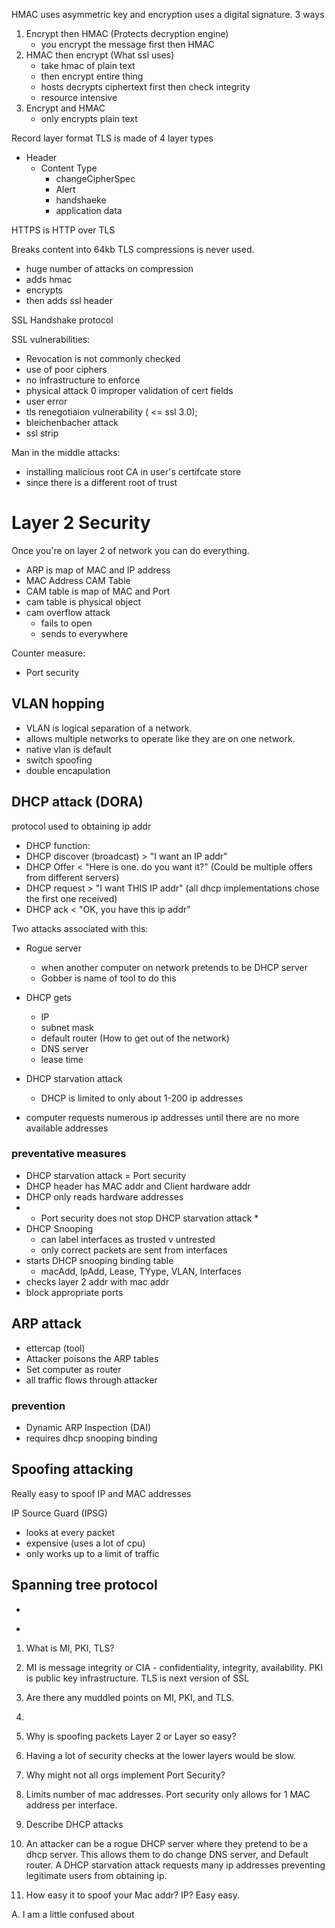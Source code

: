 HMAC uses asymmetric key and encryption uses a digital signature.
3 ways
1. Encrypt then HMAC (Protects decryption engine)
   * you encrypt the message first then HMAC
2. HMAC then encrypt (What ssl uses)
   * take hmac of plain text
   * then encrypt entire thing
   * hosts decrypts ciphertext first then check integrity
   * resource intensive
3. Encrypt and HMAC
   * only encrypts plain text

Record layer format
TLS is made of 4 layer types
* Header
  * Content Type
    * changeCipherSpec
    * Alert
    * handshaeke
    * application data

HTTPS is HTTP over TLS

Breaks content into 64kb
TLS compressions is never used.
* huge number of attacks on compression
* adds hmac
* encrypts
* then adds ssl header

SSL Handshake protocol

SSL vulnerabilities:
- Revocation is not commonly checked
- use of poor ciphers
- no infrastructure to enforce 
- physical attack
0 improper validation of cert fields
- user error
- tls renegotiaion vulnerability ( <= ssl 3.0);
- bleichenbacher attack
- ssl strip

Man in the middle attacks: 
- installing malicious root CA in user's certifcate store
- since there is a different root of trust

# Layer 2 Security
Once you're on layer 2 of network you can do everything.

* ARP is map of MAC and IP address
* MAC Address CAM Table
* CAM table is map of MAC and Port 
* cam table is physical object
* cam overflow attack
  * fails to open
  * sends to everywhere

Counter measure:

* Port security

## VLAN hopping
* VLAN is logical separation of a network.
* allows multiple networks to operate like they are on one network.
* native vlan is default
* switch spoofing
* double encapulation

## DHCP attack (DORA)
protocol used to obtaining ip addr
* DHCP function: 
* DHCP discover (broadcast)  \> "I want an IP addr"
* DHCP Offer \<  "Here is one. do you want it?" (Could be multiple offers from different servers)
* DHCP request \> "I want THIS IP addr" (all dhcp implementations chose the first one received)
* DHCP ack \< "OK, you have this ip addr"

Two attacks associated with this: 
* Rogue server
  * when another computer on network pretends to be DHCP server 
  * Gobber is name of tool to do this
* DHCP gets
  * IP
  * subnet mask
  * default router (How to get out of the network)
  * DNS server
  * lease time

* DHCP starvation attack
  * DHCP is limited to only about 1-200 ip addresses
* computer requests numerous ip addresses until there are no more available addresses

### preventative measures
* DHCP starvation attack = Port security
* DHCP header has MAC addr and Client hardware addr
* DHCP only reads hardware addresses
* * Port security does not stop DHCP starvation attack *
* DHCP Snooping
  * can label interfaces as trusted v untrested
  * only correct packets are sent from interfaces
* starts DHCP snooping binding table
  * macAdd, IpAdd, Lease, TYype, VLAN, Interfaces
* checks layer 2 addr with mac addr
* block appropriate ports

## ARP attack
* ettercap (tool)
* Attacker poisons the ARP tables
* Set computer as router
* all traffic flows through attacker

### prevention
* Dynamic ARP Inspection (DAI)
* requires dhcp snooping binding


## Spoofing attacking
Really easy to spoof IP and MAC addresses

IP Source Guard (IPSG)
* looks at every packet
* expensive (uses a lot of cpu)
* only works up to a limit of traffic

## Spanning tree protocol
* 
-


1. What is MI, PKI, TLS?
1. MI is message integrity or CIA - confidentiality, integrity, availability.
PKI is public key infrastructure. TLS is next version of SSL
2. Are there any muddled points on MI, PKI, and TLS.
2. 

3. Why is spoofing packets Layer 2 or Layer so easy?
3. Having a lot of security checks at the lower layers would be slow.

4. Why might not all orgs implement Port Security?
4. Limits number of mac addresses.
Port security only allows for 1 MAC address per interface.

5. Describe DHCP attacks
5. An attacker can be a rogue DHCP server where they pretend to be a dhcp server. This allows them to do change DNS server, and Default router. A DHCP starvation attack requests many ip addresses preventing legitimate users from obtaining ip.

6. How easy it to spoof your Mac addr? IP? Easy easy.

A. I am a little confused about 
